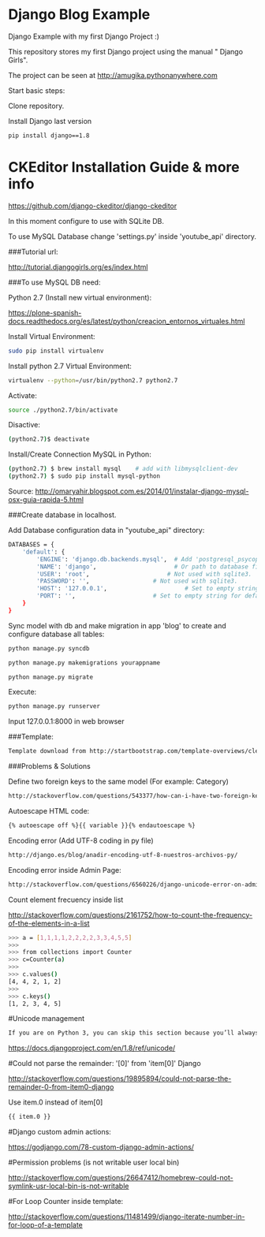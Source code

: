 # Django Blog Example
Django Example with my first Django Project :)

This repository stores my first Django project using the manual " Django Girls".

The project can be seen at http://amugika.pythonanywhere.com

Start basic steps:

Clone repository.

Install Django last version

```sh
pip install django==1.8
```

# CKEditor Installation Guide & more info

https://github.com/django-ckeditor/django-ckeditor

In this moment configure to use with SQLite DB.

To use MySQL Database change 'settings.py' inside 'youtube_api' directory.

###Tutorial url:

http://tutorial.djangogirls.org/es/index.html

###To use MySQL DB need:

Python 2.7 (Install new virtual environment):

https://plone-spanish-docs.readthedocs.org/es/latest/python/creacion_entornos_virtuales.html

Install Virtual Environment:
```sh
sudo pip install virtualenv
```
Install python 2.7 Virtual Environment:

```sh
virtualenv --python=/usr/bin/python2.7 python2.7
```

Activate:

```sh
source ./python2.7/bin/activate
```

Disactive:

```sh
(python2.7)$ deactivate
```

Install/Create Connection MySQL in Python:

```sh
(python2.7) $ brew install mysql    # add with libmysqlclient-dev
(python2.7) $ sudo pip install mysql-python
```

Source: http://omaryahir.blogspot.com.es/2014/01/instalar-django-mysql-osx-guia-rapida-5.html

###Create database in localhost.

Add Database configuration data in "youtube_api" directory:

```sh
DATABASES = {
    'default': {
        'ENGINE': 'django.db.backends.mysql',  # Add 'postgresql_psycopg2', 'postgresql', 'mysql', 'sqlite3' or 'oracle'.
        'NAME': 'django',                      # Or path to database file if using sqlite3.
        'USER': 'root',                      # Not used with sqlite3.
        'PASSWORD': '',                  # Not used with sqlite3.
        'HOST': '127.0.0.1',                      # Set to empty string for localhost. Not used with sqlite3.
        'PORT': '',                      # Set to empty string for default. Not used with sqlite3.
    }
}
```

Sync model with db and make migration in app 'blog' to create and configure database all tables:

```sh
python manage.py syncdb

python manage.py makemigrations yourappname

python manage.py migrate

```

Execute:
```sh
python manage.py runserver
```

Input 127.0.0.1:8000 in web browser

###Template:
```sh
Template download from http://startbootstrap.com/template-overviews/clean-blog/
```

###Problems & Solutions

Define two foreign keys to the same model (For example: Category)

```sh
http://stackoverflow.com/questions/543377/how-can-i-have-two-foreign-keys-to-the-same-model-in-django
```

Autoescape HTML code:

```sh
{% autoescape off %}{{ variable }}{% endautoescape %} 
```

Encoding error (Add UTF-8 coding in py file)

```sh
http://django.es/blog/anadir-encoding-utf-8-nuestros-archivos-py/
```

Encoding error inside Admin Page:

```sh
http://stackoverflow.com/questions/6560226/django-unicode-error-on-admin-page
```

Count element frecuency inside list

http://stackoverflow.com/questions/2161752/how-to-count-the-frequency-of-the-elements-in-a-list

```sh
>>> a = [1,1,1,1,2,2,2,2,3,3,4,5,5]
>>>
>>> from collections import Counter
>>> c=Counter(a)
>>>
>>> c.values()
[4, 4, 2, 1, 2]
>>>
>>> c.keys()
[1, 2, 3, 4, 5]
```

#Unicode management

```sh
If you are on Python 3, you can skip this section because you’ll always create __str__() rather than __unicode__(). If you’d like compatibility with Python 2, you can decorate your model class with python_2_unicode_compatible(). In python 2 create with __unicode__()
```

https://docs.djangoproject.com/en/1.8/ref/unicode/

#Could not parse the remainder: '[0]' from 'item[0]' Django

http://stackoverflow.com/questions/19895894/could-not-parse-the-remainder-0-from-item0-django

Use item.0 instead of item[0]

```sh
{{ item.0 }}
```

#Django custom admin actions:

https://godjango.com/78-custom-django-admin-actions/


#Permission problems (is not writable user local bin)

http://stackoverflow.com/questions/26647412/homebrew-could-not-symlink-usr-local-bin-is-not-writable

#For Loop Counter inside template:

http://stackoverflow.com/questions/11481499/django-iterate-number-in-for-loop-of-a-template



